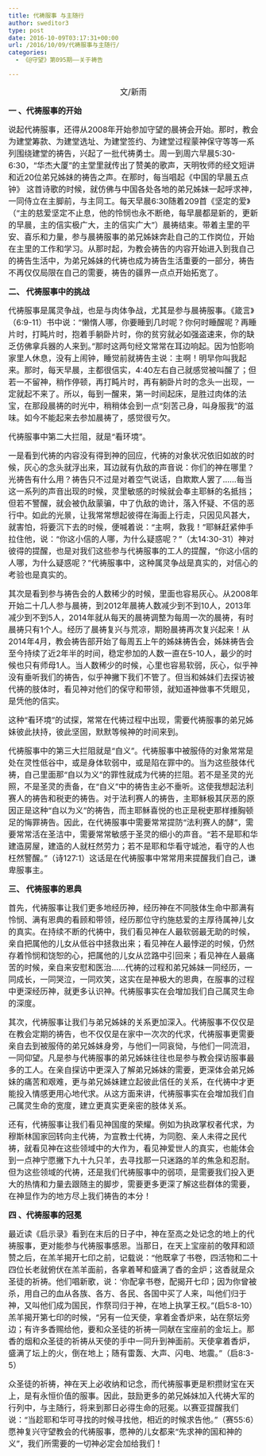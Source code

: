 ```yaml
---
title: 代祷服事 与主随行
author: sweditor3
type: post
date: 2016-10-09T03:17:31+00:00
url: /2016/10/09/代祷服事与主随行/
categories:
  - 《@守望》第095期——关于祷告

---
```

<p style="text-align: center;">
  <span style="font-size: 12pt;">文/新雨</span>
</p>

**<span style="font-size: 12pt;">一 、代祷服事的开始</span>**

<span style="font-size: 12pt;">说起代祷服事，还得从2008年开始参加守望的晨祷会开始。那时，教会为建堂筹款、为建堂选址、为建堂签约、为建堂过程蒙神保守等等一系列围绕建堂的祷告，兴起了一批代祷勇士。周一到周六早晨5:30-6:30，“华杰大厦”的主堂里就传出了赞美的歌声，天明牧师的经文短讲和近20位弟兄姊妹的祷告之声。在那时，每当唱起《中国的早晨五点钟》 这首诗歌的时候，就仿佛与中国各处各地的弟兄姊妹一起呼求神，一同侍立在主脚前，与主同工。每天早晨6:30随着209首《坚定的爱》（“主的慈爱坚定不止息，他的怜悯也永不断绝，每早晨都是新的，更新的早晨，主的信实极广大，主的信实广大”）晨祷结束。带着主里的平安、喜乐和力量，参与晨祷服事的弟兄姊妹奔赴自己的工作岗位，开始在主里的工作和学习。从那时起，为教会祷告的内容开始进入到我自己的祷告生活中，为弟兄姊妹的代祷也成为祷告生活重要的一部分，祷告不再仅仅局限在自己的需要，祷告的疆界一点点开始拓宽了。</span>

**<span style="font-size: 12pt;">二、 代祷服事中的挑战</span>**

<span style="font-size: 12pt;">代祷服事是属灵争战，也是与肉体争战，尤其是参与晨祷服事。《箴言》（6:9-11）书中说：“懒惰人哪，你要睡到几时呢？你何时睡醒呢？再睡片时，打盹片时，抱着手躺卧片时，你的贫穷就必如强盗速来，你的缺乏仿佛拿兵器的人来到。”那时这两句经文常常在耳边响起。因为怕影响家里人休息，没有上闹钟，睡觉前就祷告主说：主啊！明早你叫我起来。那时，每天早晨，主都很信实，4:40左右自己就感觉被叫醒了；但若一不留神，稍作停顿，再打盹片时，再有躺卧片时的念头一出现，一定就起不来了。所以，每到一醒来，第一时间起床，是胜过肉体的法宝，在那段晨祷的时光中，稍稍体会到一点“刻苦己身，叫身服我”的滋味。如今不能起来去参加晨祷了，感觉很亏欠。</span>

<span style="font-size: 12pt;">代祷服事中第二大拦阻，就是“看环境”。</span>

<span style="font-size: 12pt;">一是看到代祷的内容没有得到神的回应，代祷的对象状况依旧如故的时候，灰心的念头就浮出来，耳边就有仇敌的声音说：你们的神在哪里？光祷告有什么用？祷告只不过是对着空气说话，自欺欺人罢了……每当这一系列的声音出现的时候，灵里敏感的时候就会奉主耶稣的名抵挡；但若不警醒，就会被仇敌蒙骗，中了仇敌的诡计，落入怀疑、不信的恶行中。如此的光景，让我常常想起彼得在海面上行走，只因见风甚大，就害怕，将要沉下去的时候，便喊着说：“主啊，救我！”耶稣赶紧伸手拉住他，说：“你这小信的人哪，为什么疑惑呢？”（太14:30-31）神对彼得的提醒，也是对我们这些参与代祷服事的工人的提醒，“你这小信的人哪，为什么疑惑呢？”代祷服事中，这种属灵争战是真实的，对信心的考验也是真实的。 </span>

<span style="font-size: 12pt;">其次是看到参与祷告会的人数稀少的时候，里面也容易灰心。从2008年开始二十几人参与晨祷，到2012年晨祷人数减少到不到10人，2013年减少到不到5人，2014年就从每天的晨祷调整为每周一次的晨祷，有时晨祷只有1个人。经历了晨祷复兴与荒凉，期盼晨祷再次复兴起来！从2014年4月，教会祷告部开始了每周五上午的姊妹祷告会，姊妹祷告会至今持续了近2年半的时间，稳定参加的人数一直在5-10人，最少的时候也只有师母1人。当人数稀少的时候，心里也容易软弱，灰心，似乎神没有垂听我们的祷告，似乎神撇下我们不管了。但当和姊妹们去探访被代祷的肢体时，看见神对他们的保守和带领，就知道神做事不凭眼见，是凭他的信实。</span>

<span style="font-size: 12pt;">这种“看环境”的试探，常常在代祷过程中出现，需要代祷服事的弟兄姊妹彼此扶持，彼此坚固，默默等候神的时间来到。</span>

<span style="font-size: 12pt;">代祷服事中的第三大拦阻就是“自义”。代祷服事中被服侍的对象常常是处在灵性低谷中，或是身体软弱中，或是陷在罪中的。当为这些肢体代祷，自己里面那“自以为义”的罪性就成为代祷的拦阻。若不是圣灵的光照，不是圣灵的责备，在“自义”中的祷告主必不垂听。这使我想起法利赛人的祷告和税吏的祷告。对于法利赛人的祷告，主耶稣极其厌恶的原因正是这种“自以为义”的祷告，而主耶稣喜悦的也正是税吏那样捶胸顿足的悔罪祷告。因此，在代祷服事中需要常常提防“法利赛人的酵”，需要常常活在圣洁中，需要常常敏感于圣灵的细小的声音。“若不是耶和华建造房屋，建造的人就枉然劳力；若不是耶和华看守城池，看守的人也枉然警醒。”（诗127:1）这话是在代祷服事中常常用来提醒我们自己，谦卑服事主。</span>

**<span style="font-size: 12pt;">三、 代祷服事的恩典</span>**

<span style="font-size: 12pt;">首先，代祷服事让我们更多地经历神，经历神在不同肢体生命中那满有怜悯、满有恩典的看顾和带领，经历那位守约施慈爱的主厚待属神儿女的真实。在持续不断的代祷中，我们看见神在人最软弱最无助的时候，亲自把属他的儿女从低谷中拯救出来；看见神在人最悖逆的时候，仍然存着怜悯和饶恕的心，把属他的儿女从岔路中引回来；看见神在人最痛苦的时候，亲自来安慰和医治……代祷的过程和弟兄姊妹一同经历，一同成长，一同哭泣，一同欢笑，这实在是神极大的恩典，在服事的过程中更深经历神，就更多认识神。代祷服事实在会增加我们自己属灵生命的深度。</span>

<span style="font-size: 12pt;">其次，代祷服事让我们与弟兄姊妹的关系更加深入。代祷服事不仅仅是在教会定期的祷告，也不仅仅是在家中一次次的代求，代祷服事更需要亲自去到被服侍的弟兄姊妹身旁，与他们一同哀恸，与他们一同流泪，一同仰望。凡是参与代祷服事的弟兄姊妹往往也是参与教会探访服事最多的工人。在亲自探访中更深入了解弟兄姊妹的需要，更深体会弟兄姊妹的痛苦和艰难，更与弟兄姊妹建立起彼此信任的关系，在代祷中才更能投入情感更用心地代求。从这方面来讲，代祷服事实在会增加我们自己属灵生命的宽度，建立更真实更亲密的肢体关系。</span>

<span style="font-size: 12pt;">还有，代祷服事让我们看见神国度的荣耀。例如为执政掌权者代求，为穆斯林国家回转向主代祷，为宣教士代祷，为同胞、亲人未得之民代祷，就看见神在这些领域中的大作为，看见神爱世人的真实，也能体会到一点神宁愿撇下九十九只羊，去寻找那一只迷路的羊的焦急和忍耐。但为这些领域的代祷，还是我们代祷服事中的弱项，是需要我们投入更大的热情和力量去跟随主的脚步，需要更多更深了解这些群体的需要，在神显作为的地方尽上我们祷告的本分！</span>

**<span style="font-size: 12pt;">四 、代祷服事的冠冕</span>**

<span style="font-size: 12pt;">最近读《启示录》看到在末后的日子中，神在至高之处记念的地上的代祷服事，更对能参与代祷服事感恩。当那日，在天上宝座前的敬拜和颂赞之后，在羔羊揭开七印之前，记载说：“他既拿了书卷，四活物和二十四位长老就俯伏在羔羊面前，各拿着琴和盛满了香的金炉；这香就是众圣徒的祈祷。他们唱新歌，说：‘你配拿书卷，配揭开七印；因为你曾被杀，用自己的血从各族、各方、各民、各国中买了人来，叫他们归于神，又叫他们成为国民，作祭司归于神，在地上执掌王权。”(启5:8-10）羔羊揭开第七印的时候，“另有一位天使，拿着金香炉来，站在祭坛旁边；有许多香赐给他，要和众圣徒的祈祷一同献在宝座前的金坛上。那香的烟和众圣徒的祈祷从天使的手中一同升到神面前。天使拿着香炉，盛满了坛上的火，倒在地上；随有雷轰、大声、闪电、地震。”（启8:3-5） </span>

<span style="font-size: 12pt;">众圣徒的祈祷，神在天上必收纳和记念，而代祷服事更是积攒财宝在天上，是有永恒价值的服事。因此，鼓励更多的弟兄姊妹加入代祷大军的行列中，与主随行，将来到那日必得生命的冠冕。以赛亚提醒我们说：“当趁耶和华可寻找的时候寻找他，相近的时候求告他。”（赛55:6）愿神复兴守望教会的代祷服事，愿神的儿女都来“先求神的国和神的义”，我们所需要的一切神必定会加给我们！</span>